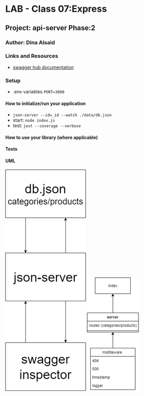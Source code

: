 # LAB - Class 07:Express

## Project: api-server Phase:2

### Author: Dina Alsaid

### Links and Resources

- [swagger hub documentation](https://app.swaggerhub.com/apis/dinaAlsaid/default-title1/0.1)

### Setup

- .env variables
`PORT=3000`

#### How to initialize/run your application

- `json-server --id=_id --watch ./data/db.json`
- start: `node index.js`
- test: `jest --coverage --verbose`

#### How to use your library (where applicable)

#### Tests

#### UML

![class 06 uml](./class6.png)
![class 07 uml](./class07.png)
